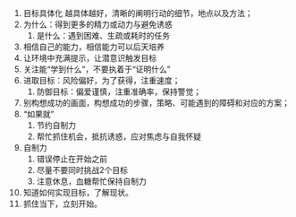 

1. 目标具体化 越具体越好，清晰的阐明行动的细节，地点以及方法；
2. 为什么：得到更多的精力或动力与避免诱惑
   1. 是什么：遇到困难、生疏或耗时的任务
3. 相信自己的能力，相信能力可以后天培养
4. 让环境中充满提示，让潜意识触发目标
5. 关注能“学到什么”，不要执着于“证明什么”
6. 进取目标：风险偏好，为了获得，注重速度；
   1. 防御目标：偏爱谨慎，注重准确率，保持警觉；
7. 别构想成功的画面，构想成功的步骤，策略、可能遇到的障碍和对应的方案；
8. “如果就”
   1. 节约自制力
   2. 帮忙抓住机会，抵抗诱惑，应对焦虑与自我怀疑
9. 自制力
   1. 错误停止在开始之前
   2. 尽量不要同时挑战2个目标
   3. 注意休息，血糖帮忙保持自制力
10. 知道如何实现目标，了解现状。
11. 抓住当下，立刻开始。
